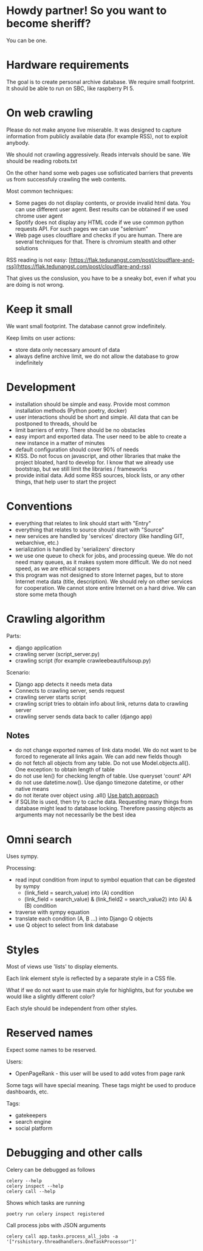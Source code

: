 # Howdy partner! So you want to become sheriff?

You can be one.

# Hardware requirements

The goal is to create personal archive database. We require small footprint. It should be able to run on SBC, like raspberry PI 5.

# On web crawling

Please do not make anyone live miserable. It was designed to capture information from publicly available data (for example RSS), not to exploit anybody.

We should not crawling aggressively. Reads intervals should be sane. We should be reading robots.txt

On the other hand some web pages use sofisticated barriers that prevents us from successfuly crawling the web contents.

Most common techniques:
 - Some pages do not display contents, or provide invalid html data. You can use different user agent. Best results can be obtained if we used chrome user agent
 - Spotify does not display any HTML code if we use common python requests API. For such pages we can use "selenium"
 - Web page uses cloudflare and checks if you are human. There are several techniques for that. There is chromium stealth and other solutions

RSS reading is not easy: [https://flak.tedunangst.com/post/cloudflare-and-rss](https://flak.tedunangst.com/post/cloudflare-and-rss)

That gives us the conslusion, you have to be a sneaky bot, even if what you are doing is not wrong.

# Keep it small

We want small footprint. The database cannot grow indefinitely.

Keep limits on user actions:
 - store data only necessary amount of data
 - always define archive limit, we do not allow the database to grow indefinitely

# Development

 - installation should be simple and easy. Provide most common installation methods (Python poetry, docker)
 - user interactions should be short and simple. All data that can be postponed to threads, should be
 - limit barriers of entry. There should be no obstacles
 - easy import and exported data. The user need to be able to create a new instance in a matter of minutes
 - default configuration should cover 90% of needs
 - KISS. Do not focus on javascript, and other libraries that make the project bloated, hard to develop for. I know that we already use bootstrap, but we still limit the libraries / frameworks
 - provide initial data. Add some RSS sources, block lists, or any other things, that help user to start the project

# Conventions

 - everything that relates to link should start with "Entry"
 - everything that relates to source should start with "Source"
 - new services are handled by 'services' directory (like handling GIT, webarchive, etc.)
 - serialization is handled by 'serializers' directory
 - we use one queue to check for jobs, and processing queue. We do not need many queues, as it makes system more difficult. We do not need speed, as we are ethical scrapers
 - this program was not designed to store Internet pages, but to store Internet meta data (title, description). We should rely on other services for cooperation. We cannot store entire Internet on a hard drive. We can store some meta though

# Crawling algorithm

Parts:
 - django application
 - crawling server (script_server.py)
 - crawling script (for example crawleebeautifulsoup.py)

Scenario:
 - Django app detects it needs meta data
 - Connects to crawling server, sends request
 - crawling server starts script
 - crawling script tries to obtain info about link, returns data to crawling server
 - crawling server sends data back to caller (django app)

## Notes

 - do not change exported names of link data model. We do not want to be forced to regenerate all links again. We can add new fields though
 - do not fetch all objects from any table. Do not use Model.objects.all(). One exception: to obtain length of table
 - do not use len() for checking length of table. Use queryset 'count' API
 - do not use datetime.now(). Use django timezone datetime, or other native means
 - do not iterate over object using .all() [Use batch approach](https://djangosnippets.org/snippets/1170/)
 - if SQLlite is used, then try to cache data. Requesting many things from database might lead to database locking. Therefore passing objects as arguments may not necessarily be the best idea
 
# Omni search

Uses sympy.

Processing:
 - read input condition from input to symbol equation that can be digested by sympy 
      * (link_field = search_value) into (A) condition
      * (link_field = search_value) & (link_field2 = search_value2) into (A) & (B) condition
 - traverse with sympy equation
 - translate each condition (A, B ...) into Django Q objects
 - use Q object to select from link database

# Styles

Most of views use 'lists' to display elements.

Each link element style is reflected by a separate style in a CSS file.

What if we do not want to use main style for highlights, but for youtube we would like a slightly different color?

Each style should be independent from other styles.

# Reserved names

Expect some names to be reserved.

Users:
 - OpenPageRank - this user will be used to add votes from page rank

Some tags will have special meaning. These tags might be used to produce dashboards, etc.

Tags:
 - gatekeepers
 - search engine
 - social platform

# Debugging and other calls

Celery can be debugged as follows
```
celery --help
celery inspect --help
celery call --help
```

Shows which tasks are running
```
poetry run celery inspect registered
```

Call process jobs with JSON arguments
```
celery call app.tasks.process_all_jobs -a '["rsshistory.threadhandlers.OneTaskProcessor"]'
```
